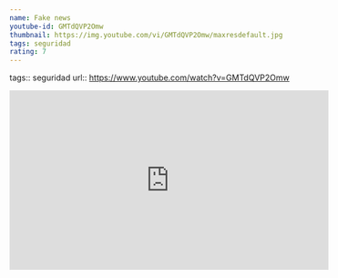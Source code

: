 ```yaml
---
name: Fake news
youtube-id: GMTdQVP2Omw
thumbnail: https://img.youtube.com/vi/GMTdQVP2Omw/maxresdefault.jpg
tags: seguridad
rating: 7
---
```

tags:: seguridad
url:: https://www.youtube.com/watch?v=GMTdQVP2Omw

<iframe width='560' height='315' src='https://www.youtube.com/embed/GMTdQVP2Omw' title='YouTube video player' frameborder='0' allow='accelerometer; autoplay; clipboard-write; encrypted-media; gyroscope; picture-in-picture; web-share' allowfullscreen></iframe>


